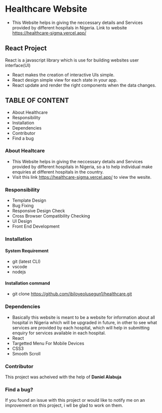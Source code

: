# Healthcare Website 
+ This Website helps in giving the neccessary details and Services provided by different hospitals in Nigeria. Link to website https://healthcare-sigma.vercel.app/


## React Project
React is a javascript library which is use for building websites user interface(UI)
+ React makes the creation of interactive UIs simple.
+ React design simple view for each state in your app.
+ React update and render the right components when the data changes.


## TABLE OF CONTENT
+ About Healthcare
+ Responsibility
+ Installation
+ Dependencies
+ Contributor
+ Find a bug


### About Healtcare
+ This Website helps in giving the neccessary details and Services provided by different hospitals in Nigeria, so a to help individual make enquiries at different hospitals in the country.
+ Visit this link https://healthcare-sigma.vercel.app/ to view the wesite.


### Responsibility
+ Template Design
+ Bug Fixing
+ Responsive Design Check
+ Cross Browser Compatibility Checking
+ UI Design
+ Front End Development


### Installation

#### System Requirement
+ git (latest CLI)
+ vscode
+ nodejs 

#### Installation command
+ git clone https://github.com/ibiloyeolusegun1/healthcare.git

### Dependencies
+ Basically this website is meant to be a website for information about all hospital in Nigeria which will be upgraded in future, in other to see what services are provided by each hospital, which will help in submitting enquiry for services available in each hospital.
+ React
+ Targetted Menu For Mobile Devices
+ CSS3
+ Smooth Scroll

### Contributor
This project was acheived with the help of **Daniel Alabuja**

### Find a bug?
If you found an issue with this project or would like to notify me on an improvement on this project, i wll be glad to work on them.
